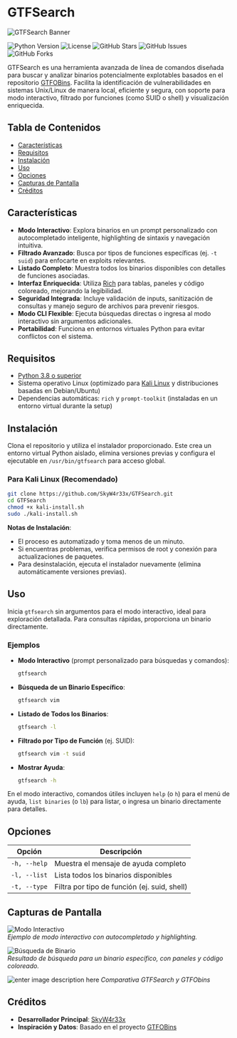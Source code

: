 
# GTFSearch

![GTFSearch Banner](https://i.imgur.com/eKrVtqQ.png)

![Python Version](https://img.shields.io/badge/Python-3.8%2B-blue.svg?style=flat-square)
![License](https://img.shields.io/badge/License-MIT-green.svg?style=flat-square)
![GitHub Stars](https://img.shields.io/github/stars/SkyW4r33x/GTFSearch?style=flat-square&color=brightgreen)
![GitHub Issues](https://img.shields.io/github/issues/SkyW4r33x/GTFSearch?style=flat-square&color=yellow)
![GitHub Forks](https://img.shields.io/github/forks/SkyW4r33x/GTFSearch?style=flat-square)

GTFSearch es una herramienta avanzada de línea de comandos diseñada para buscar y analizar binarios potencialmente explotables basados en el repositorio [GTFOBins](https://gtfobins.github.io/). Facilita la identificación de vulnerabilidades en sistemas Unix/Linux de manera local, eficiente y segura, con soporte para modo interactivo, filtrado por funciones (como SUID o shell) y visualización enriquecida.

## Tabla de Contenidos

- [Características](#características)
- [Requisitos](#requisitos)
- [Instalación](#instalación)
- [Uso](#uso)
- [Opciones](#opciones)
- [Capturas de Pantalla](#capturas-de-pantalla)
- [Créditos](#créditos)
## Características

- **Modo Interactivo**: Explora binarios en un prompt personalizado con autocompletado inteligente, highlighting de sintaxis y navegación intuitiva.
- **Filtrado Avanzado**: Busca por tipos de funciones específicas (ej. `-t suid`) para enfocarte en exploits relevantes.
- **Listado Completo**: Muestra todos los binarios disponibles con detalles de funciones asociadas.
- **Interfaz Enriquecida**: Utiliza [Rich](https://rich.readthedocs.io/en/stable/) para tablas, paneles y código coloreado, mejorando la legibilidad.
- **Seguridad Integrada**: Incluye validación de inputs, sanitización de consultas y manejo seguro de archivos para prevenir riesgos.
- **Modo CLI Flexible**: Ejecuta búsquedas directas o ingresa al modo interactivo sin argumentos adicionales.
- **Portabilidad**: Funciona en entornos virtuales Python para evitar conflictos con el sistema.

## Requisitos

- [Python 3.8 o superior](https://www.python.org/downloads/)
- Sistema operativo Linux (optimizado para [Kali Linux](https://www.kali.org/) y distribuciones basadas en Debian/Ubuntu)
- Dependencias automáticas: `rich` y `prompt-toolkit` (instaladas en un entorno virtual durante la setup)

## Instalación

Clona el repositorio y utiliza el instalador proporcionado. Este crea un entorno virtual Python aislado, elimina versiones previas y configura el ejecutable en `/usr/bin/gtfsearch` para acceso global.

### Para Kali Linux (Recomendado)

```bash
git clone https://github.com/SkyW4r33x/GTFSearch.git
cd GTFSearch
chmod +x kali-install.sh
sudo ./kali-install.sh
```

**Notas de Instalación**:
- El proceso es automatizado y toma menos de un minuto.
- Si encuentras problemas, verifica permisos de root y conexión para actualizaciones de paquetes.
- Para desinstalación, ejecuta el instalador nuevamente (elimina automáticamente versiones previas).

## Uso

Inicia `gtfsearch` sin argumentos para el modo interactivo, ideal para exploración detallada. Para consultas rápidas, proporciona un binario directamente.

### Ejemplos

- **Modo Interactivo** (prompt personalizado para búsquedas y comandos):
  ```bash
  gtfsearch
  ```

- **Búsqueda de un Binario Específico**:
  ```bash
  gtfsearch vim
  ```

- **Listado de Todos los Binarios**:
  ```bash
  gtfsearch -l
  ```

- **Filtrado por Tipo de Función** (ej. SUID):
  ```bash
  gtfsearch vim -t suid
  ```

- **Mostrar Ayuda**:
  ```bash
  gtfsearch -h
  ```

En el modo interactivo, comandos útiles incluyen `help` (o `h`) para el menú de ayuda, `list binaries` (o `lb`) para listar, o ingresa un binario directamente para detalles.

## Opciones

| Opción             | Descripción                                      |
|--------------------|--------------------------------------------------|
| `-h, --help`       | Muestra el mensaje de ayuda completo             |
| `-l, --list`       | Lista todos los binarios disponibles             |
| `-t, --type`       | Filtra por tipo de función (ej. suid, shell)     |

## Capturas de Pantalla


![Modo Interactivo](https://i.imgur.com/B89HAGr.png)  
*Ejemplo de modo interactivo con autocompletado y highlighting.*


![Búsqueda de Binario](https://i.imgur.com/mAz4CUF.png)  
*Resultado de búsqueda para un binario específico, con paneles y código coloreado.*


![enter image description here](https://imgur.com/uJ7l0e2.png)
*Comparativa GTFSearch y GTFObins*

## Créditos

- **Desarrollador Principal**: [SkyW4r33x](https://github.com/SkyW4r33x)
- **Inspiración y Datos**: Basado en el proyecto [GTFOBins](https://gtfobins.github.io/)
